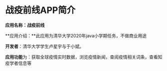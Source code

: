 # 战疫前线APP简介

**应用名称：战疫前线**

**应用介绍：**此应用为清华大学2020年java小学期任务，不做商业用途

**开发者**：清华大学学生卢星宇与于小斌。

**应用功能**为：获取全球疫情实时数据，浏览疫情新闻，查阅疫情相关词条，查看知疫学者信息等
